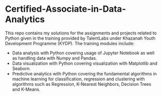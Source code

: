 # Certified-Associate-in-Data-Analytics 

This repo contains my solutions for the assignments and projects related to Python given in the training provided by TalentLabs under Khazanah Youth Development Programme (KYDP). The training modules include:

+ Data analysis with Python covering usage of Jupyter Notebook as well as handling data with Numpy and Pandas.
+ Data visualization with Python covering visualization with Matplotlib and Seaborn.
+ Predictive analytics with Python covering the fundamental algorithms in machine learning for classification, regression and clustering with algorithms such as Regression, K-Nearest Neighbors, Decision Trees and K-Means.
